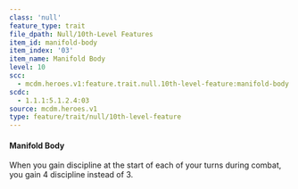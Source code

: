 ```yaml
---
class: 'null'
feature_type: trait
file_dpath: Null/10th-Level Features
item_id: manifold-body
item_index: '03'
item_name: Manifold Body
level: 10
scc:
  - mcdm.heroes.v1:feature.trait.null.10th-level-feature:manifold-body
scdc:
  - 1.1.1:5.1.2.4:03
source: mcdm.heroes.v1
type: feature/trait/null/10th-level-feature
---
```


#### Manifold Body

When you gain discipline at the start of each of your turns during combat, you gain 4 discipline instead of 3.
